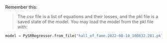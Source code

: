 Remember this:

> The csv file is a list of equations and their losses, and the pkl file is a saved state of the model. You may load the model from the pkl file with:
```python
model = PySRRegressor.from_file("hall_of_fame.2022-08-10_100832.281.pkl")
```
